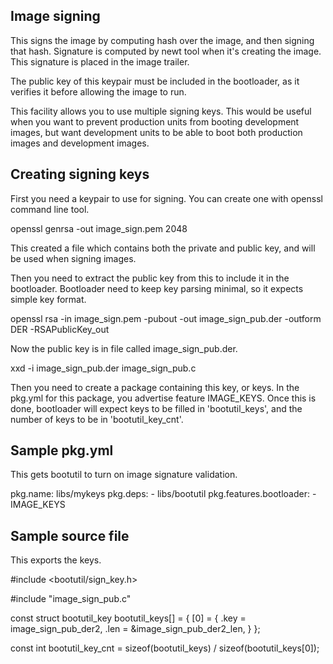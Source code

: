 <!--
#
# Licensed to the Apache Software Foundation (ASF) under one
# or more contributor license agreements.  See the NOTICE file
# distributed with this work for additional information
# regarding copyright ownership.  The ASF licenses this file
# to you under the Apache License, Version 2.0 (the
# "License"); you may not use this file except in compliance
# with the License.  You may obtain a copy of the License at
#
# http://www.apache.org/licenses/LICENSE-2.0
#
# Unless required by applicable law or agreed to in writing,
# software distributed under the License is distributed on an
# "AS IS" BASIS, WITHOUT WARRANTIES OR CONDITIONS OF ANY
#  KIND, either express or implied.  See the License for the
# specific language governing permissions and limitations
# under the License.
#
-->

## Image signing

This signs the image by computing hash over the image, and then
signing that hash. Signature is computed by newt tool when it's
creating the image. This signature is placed in the image trailer.

The public key of this keypair must be included in the bootloader,
as it verifies it before allowing the image to run.

This facility allows you to use multiple signing keys. This would
be useful when you want to prevent production units from booting
development images, but want development units to be able to boot
both production images and development images.

## Creating signing keys
First you need a keypair to use for signing. You can create
one with openssl command line tool.

openssl genrsa -out image_sign.pem 2048

This created a file which contains both the private and public key,
and will be used when signing images.

Then you need to extract the public key from this to include it
in the bootloader. Bootloader need to keep key parsing minimal,
so it expects simple key format.

openssl rsa -in image_sign.pem -pubout -out image_sign_pub.der -outform DER -RSAPublicKey_out

Now the public key is in file called image_sign_pub.der.

xxd -i image_sign_pub.der image_sign_pub.c

Then you need to create a package containing this key, or keys.
In the pkg.yml for this package, you advertise feature IMAGE_KEYS.
Once this is done, bootloader will expect keys to be filled in
'bootutil_keys', and the number of keys to be in 'bootutil_key_cnt'.

## Sample pkg.yml
This gets bootutil to turn on image signature validation.

pkg.name: libs/mykeys
pkg.deps:
    - libs/bootutil
pkg.features.bootloader:
    - IMAGE_KEYS

## Sample source file
This exports the keys.

#include <bootutil/sign_key.h>

#include "image_sign_pub.c"

const struct bootutil_key bootutil_keys[] = {
    [0] = {
        .key = image_sign_pub_der2,
        .len = &image_sign_pub_der2_len,
    }
};

const int bootutil_key_cnt = sizeof(bootutil_keys) / sizeof(bootutil_keys[0]);
